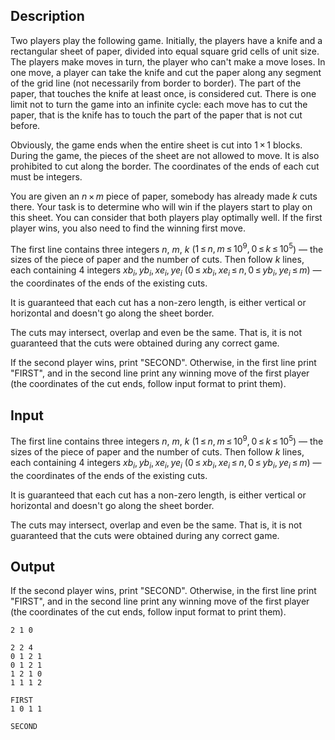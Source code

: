 ## Description

<div><p>Two players play the following game. Initially, the players have a knife and a rectangular sheet of paper, divided into equal square grid cells of unit size. The players make moves in turn, the player who can't make a move loses. In one move, a player can take the knife and cut the paper along any segment of the grid line (not necessarily from border to border). The part of the paper, that touches the knife at least once, is considered cut. There is one limit not to turn the game into an infinite cycle: each move has to cut the paper, that is the knife has to touch the part of the paper that is not cut before.</p><p>Obviously, the game ends when the entire sheet is cut into <span class="tex-span">1 × 1</span> blocks. During the game, the pieces of the sheet are not allowed to move. It is also prohibited to cut along the border. The coordinates of the ends of each cut must be integers.</p><p>You are given an <span class="tex-span"><i>n</i> × <i>m</i></span> piece of paper, somebody has already made <span class="tex-span"><i>k</i></span> cuts there. Your task is to determine who will win if the players start to play on this sheet. You can consider that both players play optimally well. If the first player wins, you also need to find the winning first move.</p></div><div class="input-specification"><p>The first line contains three integers <span class="tex-span"><i>n</i></span>, <span class="tex-span"><i>m</i></span>, <span class="tex-span"><i>k</i></span> (<span class="tex-span">1 ≤ <i>n</i>, <i>m</i> ≤ 10<sup class="upper-index">9</sup>, 0 ≤ <i>k</i> ≤ 10<sup class="upper-index">5</sup></span>) — the sizes of the piece of paper and the number of cuts. Then follow <span class="tex-span"><i>k</i></span> lines, each containing 4 integers <span class="tex-span"><i>xb</i><sub class="lower-index"><i>i</i></sub>, <i>yb</i><sub class="lower-index"><i>i</i></sub>, <i>xe</i><sub class="lower-index"><i>i</i></sub>, <i>ye</i><sub class="lower-index"><i>i</i></sub></span> (<span class="tex-span">0 ≤ <i>xb</i><sub class="lower-index"><i>i</i></sub>, <i>xe</i><sub class="lower-index"><i>i</i></sub> ≤ <i>n</i>, 0 ≤ <i>yb</i><sub class="lower-index"><i>i</i></sub>, <i>ye</i><sub class="lower-index"><i>i</i></sub> ≤ <i>m</i></span>) — the coordinates of the ends of the existing cuts. </p><p>It is guaranteed that each cut has a non-zero length, is either vertical or horizontal and doesn't go along the sheet border.</p><p>The cuts may intersect, overlap and even be the same. That is, it is not guaranteed that the cuts were obtained during any correct game.</p></div><div class="output-specification"><p>If the second player wins, print "<span class="tex-font-style-tt">SECOND</span>". Otherwise, in the first line print "<span class="tex-font-style-tt">FIRST</span>", and in the second line print any winning move of the first player (the coordinates of the cut ends, follow input format to print them).</p></div>

## Input

<p>The first line contains three integers <span class="tex-span"><i>n</i></span>, <span class="tex-span"><i>m</i></span>, <span class="tex-span"><i>k</i></span> (<span class="tex-span">1 ≤ <i>n</i>, <i>m</i> ≤ 10<sup class="upper-index">9</sup>, 0 ≤ <i>k</i> ≤ 10<sup class="upper-index">5</sup></span>) — the sizes of the piece of paper and the number of cuts. Then follow <span class="tex-span"><i>k</i></span> lines, each containing 4 integers <span class="tex-span"><i>xb</i><sub class="lower-index"><i>i</i></sub>, <i>yb</i><sub class="lower-index"><i>i</i></sub>, <i>xe</i><sub class="lower-index"><i>i</i></sub>, <i>ye</i><sub class="lower-index"><i>i</i></sub></span> (<span class="tex-span">0 ≤ <i>xb</i><sub class="lower-index"><i>i</i></sub>, <i>xe</i><sub class="lower-index"><i>i</i></sub> ≤ <i>n</i>, 0 ≤ <i>yb</i><sub class="lower-index"><i>i</i></sub>, <i>ye</i><sub class="lower-index"><i>i</i></sub> ≤ <i>m</i></span>) — the coordinates of the ends of the existing cuts. </p><p>It is guaranteed that each cut has a non-zero length, is either vertical or horizontal and doesn't go along the sheet border.</p><p>The cuts may intersect, overlap and even be the same. That is, it is not guaranteed that the cuts were obtained during any correct game.</p>

## Output

<p>If the second player wins, print "<span class="tex-font-style-tt">SECOND</span>". Otherwise, in the first line print "<span class="tex-font-style-tt">FIRST</span>", and in the second line print any winning move of the first player (the coordinates of the cut ends, follow input format to print them).</p>





```input1
2 1 0

```




```input2
2 2 4
0 1 2 1
0 1 2 1
1 2 1 0
1 1 1 2

```




```output1
FIRST
1 0 1 1

```




```output2
SECOND

```


